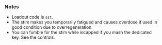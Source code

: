 ### Notes
- Loadout code is `sst`.
- The stim makes you temporarily fatigued and causes overdose if used in good condition due to overregeneration.
- You can fumble for the stim while incapped if you mash the dedicated key. See the controls.